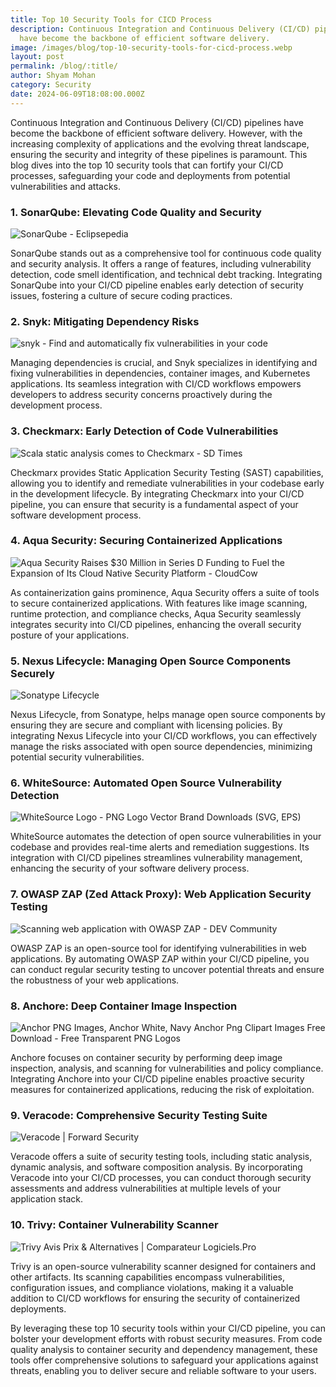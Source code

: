 ```yaml
---
title: Top 10 Security Tools for CICD Process
description: Continuous Integration and Continuous Delivery (CI/CD) pipelines
  have become the backbone of efficient software delivery.
image: /images/blog/top-10-security-tools-for-cicd-process.webp
layout: post
permalink: /blog/:title/
author: Shyam Mohan
category: Security
date: 2024-06-09T18:08:00.000Z
---
```


Continuous Integration and Continuous Delivery (CI/CD) pipelines have become the backbone of efficient software delivery. However, with the increasing complexity of applications and the evolving threat landscape, ensuring the security and integrity of these pipelines is paramount. This blog dives into the top 10 security tools that can fortify your CI/CD processes, safeguarding your code and deployments from potential vulnerabilities and attacks.

### 1. SonarQube: Elevating Code Quality and Security
![SonarQube - Eclipsepedia](https://wiki.eclipse.org/images/8/88/Sonarqube.png)

SonarQube stands out as a comprehensive tool for continuous code quality and security analysis. It offers a range of features, including vulnerability detection, code smell identification, and technical debt tracking. Integrating SonarQube into your CI/CD pipeline enables early detection of security issues, fostering a culture of secure coding practices.

### 2. Snyk: Mitigating Dependency Risks
![snyk - Find and automatically fix vulnerabilities in your code](https://www.gaia.net/storage/images/snyk3.png)

Managing dependencies is crucial, and Snyk specializes in identifying and fixing vulnerabilities in dependencies, container images, and Kubernetes applications. Its seamless integration with CI/CD workflows empowers developers to address security concerns proactively during the development process.

### 3. Checkmarx: Early Detection of Code Vulnerabilities
![Scala static analysis comes to Checkmarx - SD Times](https://sdtimes.com/wp-content/uploads/2017/01/0131.sdt-checkmarx.png)

Checkmarx provides Static Application Security Testing (SAST) capabilities, allowing you to identify and remediate vulnerabilities in your codebase early in the development lifecycle. By integrating Checkmarx into your CI/CD pipeline, you can ensure that security is a fundamental aspect of your software development process.

### 4. Aqua Security: Securing Containerized Applications
![Aqua Security Raises $30 Million in Series D Funding to Fuel the Expansion  of Its Cloud Native Security Platform - CloudCow](https://i0.wp.com/cloudcow.com/wp-content/uploads/2019/03/aqua-logo.png?fit=600%2C216&ssl=1)

As containerization gains prominence, Aqua Security offers a suite of tools to secure containerized applications. With features like image scanning, runtime protection, and compliance checks, Aqua Security seamlessly integrates security into CI/CD pipelines, enhancing the overall security posture of your applications.

### 5. Nexus Lifecycle: Managing Open Source Components Securely
![Sonatype Lifecycle](https://help.sonatype.com/en/image/uuid-de3876df-1135-02c9-e3f0-6da4fa2b7449.png)

Nexus Lifecycle, from Sonatype, helps manage open source components by ensuring they are secure and compliant with licensing policies. By integrating Nexus Lifecycle into your CI/CD workflows, you can effectively manage the risks associated with open source dependencies, minimizing potential security vulnerabilities.

### 6. WhiteSource: Automated Open Source Vulnerability Detection
![WhiteSource Logo - PNG Logo Vector Brand Downloads (SVG, EPS)](https://cdn.freelogovectors.net/wp-content/uploads/2020/11/white-source-logo.png)

WhiteSource automates the detection of open source vulnerabilities in your codebase and provides real-time alerts and remediation suggestions. Its integration with CI/CD pipelines streamlines vulnerability management, enhancing the security of your software delivery process.

### 7. OWASP ZAP (Zed Attack Proxy): Web Application Security Testing
![Scanning web application with OWASP ZAP - DEV Community](https://media.dev.to/cdn-cgi/image/width=1280,height=720,fit=cover,gravity=auto,format=auto/https%3A%2F%2Fdev-to-uploads.s3.amazonaws.com%2Fi%2F8uadzrkmk3n3tige1kgx.png)

OWASP ZAP is an open-source tool for identifying vulnerabilities in web applications. By automating OWASP ZAP within your CI/CD pipeline, you can conduct regular security testing to uncover potential threats and ensure the robustness of your web applications.

### 8. Anchore: Deep Container Image Inspection
![Anchor PNG Images, Anchor White, Navy Anchor Png Clipart Images Free  Download - Free Transparent PNG Logos](https://www.freepnglogos.com/uploads/anchor-png/anchor-boat-marine-nautical-sailor-ship-tattoo-icon-29.png)

Anchore focuses on container security by performing deep image inspection, analysis, and scanning for vulnerabilities and policy compliance. Integrating Anchore into your CI/CD pipeline enables proactive security measures for containerized applications, reducing the risk of exploitation.

### 9. Veracode: Comprehensive Security Testing Suite
![Veracode | Forward Security](https://b2389050.smushcdn.com/2389050/wp-content/uploads/2023/08/veracode_logo-1024x309.png?lossy=1&strip=1&webp=1)

Veracode offers a suite of security testing tools, including static analysis, dynamic analysis, and software composition analysis. By incorporating Veracode into your CI/CD processes, you can conduct thorough security assessments and address vulnerabilities at multiple levels of your application stack.

### 10. Trivy: Container Vulnerability Scanner
![Trivy Avis Prix & Alternatives | Comparateur Logiciels.Pro](https://www.logiciels.pro/wp-content/uploads/2021/05/trivy-avis-prix-alternatives-logiciel.webp)

Trivy is an open-source vulnerability scanner designed for containers and other artifacts. Its scanning capabilities encompass vulnerabilities, configuration issues, and compliance violations, making it a valuable addition to CI/CD workflows for ensuring the security of containerized deployments.

By leveraging these top 10 security tools within your CI/CD pipeline, you can bolster your development efforts with robust security measures. From code quality analysis to container security and dependency management, these tools offer comprehensive solutions to safeguard your applications against threats, enabling you to deliver secure and reliable software to your users.
